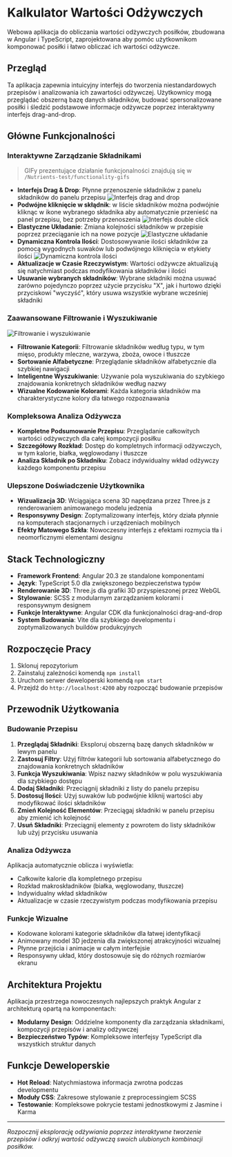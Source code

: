 # Kalkulator Wartości Odżywczych

Webowa aplikacja do obliczania wartości odżywczych posiłków, zbudowana w Angular i TypeScript, zaprojektowana aby pomóc użytkownikom komponować posiłki i łatwo obliczać ich wartości odżywcze.

## Przegląd

Ta aplikacja zapewnia intuicyjny interfejs do tworzenia niestandardowych przepisów i analizowania ich zawartości odżywczej. Użytkownicy mogą przeglądać obszerną bazę danych składników, budować spersonalizowane posiłki i śledzić podstawowe informacje odżywcze poprzez interaktywny interfejs drag-and-drop.

## Główne Funkcjonalności

### Interaktywne Zarządzanie Składnikami

> GIFy prezentujące działanie funkcjonalności znajdują się w `/Nutrients-test/functionality-gifs`

- **Interfejs Drag & Drop**: Płynne przenoszenie składników z panelu składników do panelu przepisu
![Interfejs drag and drop](/Nutrients-test/functionality-gifs/Dodawanie-skladnikow-drag-n-drop.gif)
- **Podwójne kliknięcie w skłądnik**: w liście składników można podwójnie kliknąc w ikone wybranego składnika aby automatycznie przenieść na panel przepisu, bez potrzeby przenoszenia
![Interfejs double click](/Nutrients-test/functionality-gifs/Dodawanie-skladnikow-double-click.gif)
- **Elastyczne Układanie**: Zmiana kolejności składników w przepisie poprzez przeciąganie ich na nowe pozycje
![Elastyczne układanie](/Nutrients-test/functionality-gifs/Przestawianie-skladnikow-i-usuwanie.gif)
- **Dynamiczna Kontrola Ilości**: Dostosowywanie ilości składników za pomocą wygodnych suwaków lub podwójnego kliknięcia w etykiety ilości
![Dynamiczna kontrola ilości](/Nutrients-test/functionality-gifs/Aktualizacja-wartosci-po-zmianach-gramatury.gif)
- **Aktualizacje w Czasie Rzeczywistym**: Wartości odżywcze aktualizują się natychmiast podczas modyfikowania składników i ilości
- **Usuwanie wybranych składników**: Wybrane składniki można usuwać zarówno pojedynczo poprzez użycie przycisku "X", jak i hurtowo dzięki przyciskowi "wyczyść", który usuwa wszystkie wybrane wcześniej składniki 

### Zaawansowane Filtrowanie i Wyszukiwanie
![Filtrowanie i wyszukiwanie](/Nutrients-test/functionality-gifs/Filtrowanie-skladnikow.gif)
- **Filtrowanie Kategorii**: Filtrowanie składników według typu, w tym mięso, produkty mleczne, warzywa, zboża, owoce i tłuszcze
- **Sortowanie Alfabetyczne**: Przeglądanie składników alfabetycznie dla szybkiej nawigacji
- **Inteligentne Wyszukiwanie**: Używanie pola wyszukiwania do szybkiego znajdowania konkretnych składników według nazwy
- **Wizualne Kodowanie Kolorami**: Każda kategoria składników ma charakterystyczne kolory dla łatwego rozpoznawania

### Kompleksowa Analiza Odżywcza
- **Kompletne Podsumowanie Przepisu**: Przeglądanie całkowitych wartości odżywczych dla całej kompozycji posiłku
- **Szczegółowy Rozkład**: Dostęp do kompletnych informacji odżywczych, w tym kalorie, białka, węglowodany i tłuszcze
- **Analiza Składnik po Składniku**: Zobacz indywidualny wkład odżywczy każdego komponentu przepisu

### Ulepszone Doświadczenie Użytkownika
- **Wizualizacja 3D**: Wciągająca scena 3D napędzana przez Three.js z renderowaniem animowanego modelu jedzenia
- **Responsywny Design**: Zoptymalizowany interfejs, który działa płynnie na komputerach stacjonarnych i urządzeniach mobilnych
- **Efekty Matowego Szkła**: Nowoczesny interfejs z efektami rozmycia tła i neomorficznymi elementami designu

## Stack Technologiczny

- **Framework Frontend**: Angular 20.3 ze standalone komponentami
- **Język**: TypeScript 5.0 dla zwiększonego bezpieczeństwa typów
- **Renderowanie 3D**: Three.js dla grafiki 3D przyspieszonej przez WebGL
- **Stylowanie**: SCSS z modularnym zarządzaniem kolorami i responsywnym designem
- **Funkcje Interaktywne**: Angular CDK dla funkcjonalności drag-and-drop
- **System Budowania**: Vite dla szybkiego developmentu i zoptymalizowanych buildów produkcyjnych

## Rozpoczęcie Pracy

1. Sklonuj repozytorium
2. Zainstaluj zależności komendą `npm install`
3. Uruchom serwer deweloperski komendą `npm start`
4. Przejdź do `http://localhost:4200` aby rozpocząć budowanie przepisów

## Przewodnik Użytkowania

### Budowanie Przepisu
1. **Przeglądaj Składniki**: Eksploruj obszerną bazę danych składników w lewym panelu
2. **Zastosuj Filtry**: Użyj filtrów kategorii lub sortowania alfabetycznego do znajdowania konkretnych składników
3. **Funkcja Wyszukiwania**: Wpisz nazwy składników w polu wyszukiwania dla szybkiego dostępu
4. **Dodaj Składniki**: Przeciągnij składniki z listy do panelu przepisu
5. **Dostosuj Ilości**: Użyj suwaków lub podwójnie kliknij wartości aby modyfikować ilości składników
6. **Zmień Kolejność Elementów**: Przeciągaj składniki w panelu przepisu aby zmienić ich kolejność
7. **Usuń Składniki**: Przeciągnij elementy z powrotem do listy składników lub użyj przycisku usuwania

### Analiza Odżywcza
Aplikacja automatycznie oblicza i wyświetla:
- Całkowite kalorie dla kompletnego przepisu
- Rozkład makroskładników (białka, węglowodany, tłuszcze)
- Indywidualny wkład składników
- Aktualizacje w czasie rzeczywistym podczas modyfikowania przepisu

### Funkcje Wizualne
- Kodowane kolorami kategorie składników dla łatwej identyfikacji
- Animowany model 3D jedzenia dla zwiększonej atrakcyjności wizualnej
- Płynne przejścia i animacje w całym interfejsie
- Responsywny układ, który dostosowuje się do różnych rozmiarów ekranu

## Architektura Projektu

Aplikacja przestrzega nowoczesnych najlepszych praktyk Angular z architekturą opartą na komponentach:

- **Modularny Design**: Oddzielne komponenty dla zarządzania składnikami, kompozycji przepisów i analizy odżywczej
- **Bezpieczeństwo Typów**: Kompleksowe interfejsy TypeScript dla wszystkich struktur danych

## Funkcje Deweloperskie

- **Hot Reload**: Natychmiastowa informacja zwrotna podczas developmentu
- **Moduły CSS**: Zakresowe stylowanie z preprocessingiem SCSS
- **Testowanie**: Kompleksowe pokrycie testami jednostkowymi z Jasmine i Karma

---

*Rozpocznij eksplorację odżywiania poprzez interaktywne tworzenie przepisów i odkryj wartość odżywczą swoich ulubionych kombinacji posiłków.*
